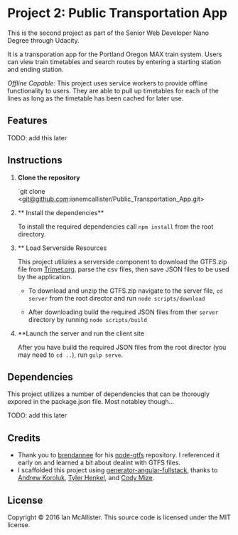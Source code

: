 # Project 2: Public Transportation App

This is the second project as part of the Senior Web Developer Nano Degree through Udacity.

It is a transporation app for the Portland Oregon MAX train system.  Users can view train timetables and search routes by entering a starting station and ending station.

*Offline Capable:* This project uses service workers to provide offline functionality to users.  They are able to pull up timetables for each of the lines as long as the timetable has been cached for later use.

## Features

TODO: add this later

## Instructions
1. **Clone the repository**

	`git clone <git@github.com:ianemcallister/Public_Transportation_App.git>

2. ** Install the dependencies**
	
	To install the required dependencies call `npm install` from the root directory.

3. ** Load Serverside Resources

	This project utilizies a serverside component to download the GTFS.zip file from [Trimet.org](https://developer.trimet.org/GTFS.shtml), parse the csv files, then save JSON files to be used by the application.

	* To download and unzip the GTFS.zip navigate to the server file, `cd server` from the root director and run `node scripts/download`

	* After downloading build the required JSON files from ther `server` directory by running `node scripts/build`

4. **Launch the server and run the client site

	After you have build the required JSON files from the root director (you may need to `cd ..`), run `gulp serve`.

## Dependencies

This project utilizes a number of dependencies that can be thorougly expored in the package.json file.  Most notabley though...

TODO: add this later

## Credits
* Thank you to [brendannee](https://github.com/brendannee) for his [node-gtfs](https://github.com/brendannee/node-gtfs) repository.  I referenced it early on and learned a bit about dealint with GTFS files.
* I scaffolded this project using [generator-angular-fullstack](https://github.com/angular-fullstack/generator-angular-fullstack), thanks to [Andrew Koroluk](https://github.com/Awk34), [Tyler Henkel](https://github.com/DaftMonk), and [Cody Mize](https://github.com/kingcody).

## License
Copyright © 2016 Ian McAllister. This source code is licensed under the MIT license.